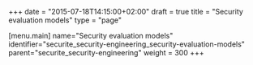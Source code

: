 +++
date = "2015-07-18T14:15:00+02:00"
draft = true
title = "Security evaluation models"
type = "page"

[menu.main]
name="Security evaluation models"
identifier="securite_security-engineering_security-evaluation-models"
parent="securite_security-engineering"
weight = 300
+++
